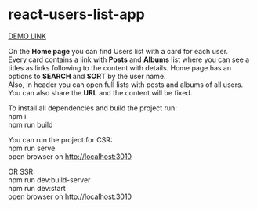 # react-users-list-app

[DEMO LINK](https://alyonasarapina.github.io/react-users-list/)

On the <strong>Home page</strong> you can find Users list with a card for each user.<br />
Every card contains a link with <strong>Posts</strong> and <strong>Albums</strong> list where you can see a titles as links following to the content with details. Home page has an options to <strong>SEARCH</strong> and <strong>SORT</strong> by the user name.<br />
Also, in header you can open full lists with posts and albums of all users.<br />
You can also share the <strong>URL</strong> and the content will be fixed.<br />

To install all dependencies and build the project run:<br />
npm i<br />
npm run build<br />

You can run the project for CSR:<br />
npm run serve<br />
open browser on [http://localhost:3010](http://localhost:3010)

OR SSR:<br />
npm run dev:build-server<br />
npm run dev:start<br />
open browser on [http://localhost:3010](http://localhost:3006)
